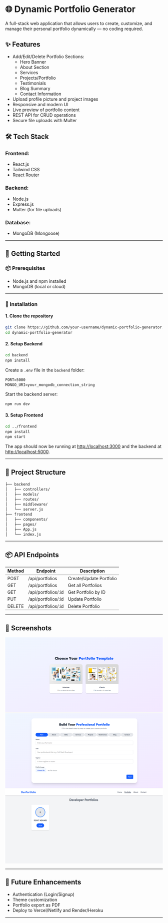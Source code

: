 
# 🌐 Dynamic Portfolio Generator

A full-stack web application that allows users to create, customize, and manage their personal portfolio dynamically — no coding required.

## ✨ Features

- Add/Edit/Delete Portfolio Sections:
  - Hero Banner
  - About Section
  - Services
  - Projects/Portfolio
  - Testimonials
  - Blog Summary
  - Contact Information
- Upload profile picture and project images
- Responsive and modern UI
- Live preview of portfolio content
- REST API for CRUD operations
- Secure file uploads with Multer

## 🛠️ Tech Stack

### Frontend:
- React.js
- Tailwind CSS
- React Router

### Backend:
- Node.js
- Express.js
- Multer (for file uploads)

### Database:
- MongoDB (Mongoose)

---

## 🚀 Getting Started

### 📦 Prerequisites

- Node.js and npm installed
- MongoDB (local or cloud)

---

### 🔧 Installation

#### 1. Clone the repository

```bash
git clone https://github.com/your-username/dynamic-portfolio-generator.git
cd dynamic-portfolio-generator
````

#### 2. Setup Backend

```bash
cd backend
npm install
```

Create a `.env` file in the `backend` folder:

```env
PORT=5000
MONGO_URI=your_mongodb_connection_string
```

Start the backend server:

```bash
npm run dev
```

#### 3. Setup Frontend

```bash
cd ../frontend
npm install
npm start
```

The app should now be running at [http://localhost:3000](http://localhost:3000) and the backend at [http://localhost:5000](http://localhost:5000).

---

## 📁 Project Structure

```
├── backend
│   ├── controllers/
│   ├── models/
│   ├── routes/
│   ├── middleware/
│   └── server.js
├── frontend
│   ├── components/
│   ├── pages/
│   ├── App.js
│   └── index.js
```

---

## 📦 API Endpoints

| Method | Endpoint             | Description             |
| ------ | -------------------- | ----------------------- |
| POST   | /api/portfolios      | Create/Update Portfolio |
| GET    | /api/portfolios      | Get all Portfolios      |
| GET    | /api/portfolios/\:id | Get Portfolio by ID     |
| PUT    | /api/portfolios/\:id | Update Portfolio        |
| DELETE | /api/portfolios/\:id | Delete Portfolio        |

---

## 📸 Screenshots

![alt text](<Screenshot 2025-08-05 141203.png>)
![alt text](<Screenshot 2025-08-05 174250.png>)
![alt text](<Screenshot 2025-08-05 232029.png>)

---

## 🧪 Future Enhancements

* Authentication (Login/Signup)
* Theme customization
* Portfolio export as PDF
* Deploy to Vercel/Netlify and Render/Heroku

---

